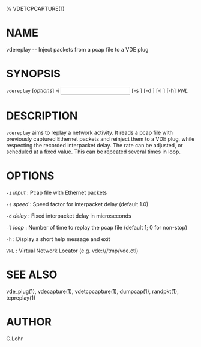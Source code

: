 % VDETCPCAPTURE(1)

# NAME

vdereplay -- Inject packets from a pcap file to a VDE plug


# SYNOPSIS

`vdereplay` [*options*] -i *<input>* [-s *<speed>*] [-d *<delay>*] [-l *<loop>*] [-h] *VNL*


# DESCRIPTION

`vdereplay` aims to replay a network activity.  It reads a pcap file with
previously captured Ethernet packets and reinject them to a VDE plug, while
respecting the recorded interpacket delay.  The rate can be adjusted, or
scheduled at a fixed value.  This can be repeated several times in loop.


# OPTIONS

  `-i` *input*
: Pcap file with Ethernet packets

  `-s` *speed*
: Speed factor for interpacket delay (default 1.0)

  `-d` *delay*
: Fixed interpacket delay in microseconds

  `-l` *loop*
: Number of time to replay the pcap file (default 1; 0 for non-stop)

  `-h`
: Display a short help message and exit

  `VNL`
: Virtual Network Locator (e.g. vde:///tmp/vde.ctl)


# SEE ALSO
vde_plug(1), vdecapture(1), vdetcpcapture(1), dumpcap(1), randpkt(1), tcpreplay(1)


# AUTHOR
C.Lohr
